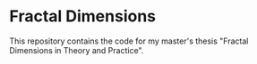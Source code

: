 # Fractal Dimensions

This repository contains the code for my master's thesis "Fractal Dimensions in Theory and Practice". 
